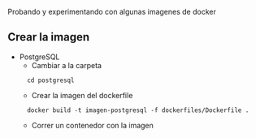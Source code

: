 Probando y experimentando con algunas imagenes de docker

## Crear la imagen
+ PostgreSQL
  - Cambiar a la carpeta
  ```` Console
    cd postgresql
  ````
  - Crear la imagen del dockerfile 
  ```` Console
    docker build -t imagen-postgresql -f dockerfiles/Dockerfile .
  ````
  - Correr un contenedor con la imagen
    
  
  
